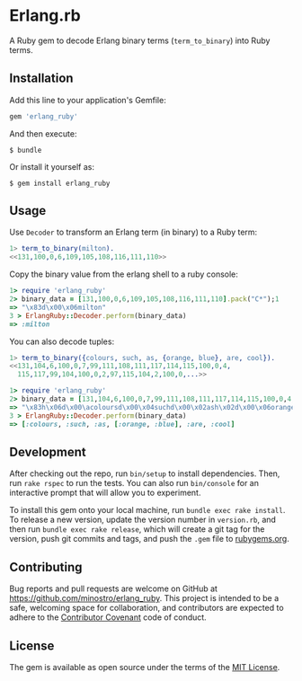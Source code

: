 # Erlang.rb

A Ruby gem to decode Erlang binary terms (`term_to_binary`) into Ruby terms.

## Installation

Add this line to your application's Gemfile:

```ruby
gem 'erlang_ruby'
```

And then execute:

    $ bundle

Or install it yourself as:

    $ gem install erlang_ruby

## Usage

Use `Decoder` to transform an Erlang term (in binary) to a Ruby term:

```erlang
1> term_to_binary(milton).
<<131,100,0,6,109,105,108,116,111,110>>
```

Copy the binary value from the erlang shell to a ruby console:

```ruby
1> require 'erlang_ruby'
2> binary_data = [131,100,0,6,109,105,108,116,111,110].pack("C*");1
=> "\x83d\x00\x06milton"
3 > ErlangRuby::Decoder.perform(binary_data)
=> :milton
```

You can also decode tuples:
```erlang
1> term_to_binary({colours, such, as, {orange, blue}, are, cool}).
<<131,104,6,100,0,7,99,111,108,111,117,114,115,100,0,4,
  115,117,99,104,100,0,2,97,115,104,2,100,0,...>>
```

```ruby
1> require 'erlang_ruby'
2> binary_data = [131,104,6,100,0,7,99,111,108,111,117,114,115,100,0,4,115,117,99,104,100,0,2,97,115,104,2,100,0,6,111,114,97,110,103,101,100,0,4,98,108,117,101,100,0,3,97,114,101,100,0,4,99,111,111,108].pack("C*")
=> "\x83h\x06d\x00\acoloursd\x00\x04suchd\x00\x02ash\x02d\x00\x06oranged\x00\x04blued\x00\x03ared\x00\x04cool"
3 > ErlangRuby::Decoder.perform(binary_data)
=> [:colours, :such, :as, [:orange, :blue], :are, :cool]
```

## Development

After checking out the repo, run `bin/setup` to install dependencies. Then, run `rake rspec` to run the tests. You can also run `bin/console` for an interactive prompt that will allow you to experiment.

To install this gem onto your local machine, run `bundle exec rake install`. To release a new version, update the version number in `version.rb`, and then run `bundle exec rake release`, which will create a git tag for the version, push git commits and tags, and push the `.gem` file to [rubygems.org](https://rubygems.org).

## Contributing

Bug reports and pull requests are welcome on GitHub at https://github.com/minostro/erlang_ruby. This project is intended to be a safe, welcoming space for collaboration, and contributors are expected to adhere to the [Contributor Covenant](contributor-covenant.org) code of conduct.


## License

The gem is available as open source under the terms of the [MIT License](http://opensource.org/licenses/MIT).
